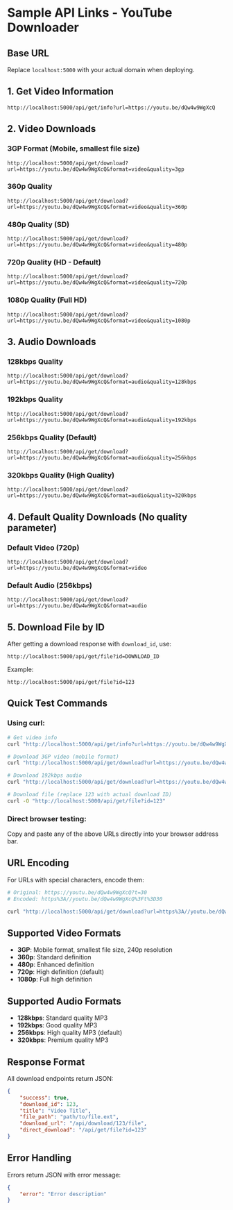 # Sample API Links - YouTube Downloader

## Base URL
Replace `localhost:5000` with your actual domain when deploying.

## 1. Get Video Information
```
http://localhost:5000/api/get/info?url=https://youtu.be/dQw4w9WgXcQ
```

## 2. Video Downloads

### 3GP Format (Mobile, smallest file size)
```
http://localhost:5000/api/get/download?url=https://youtu.be/dQw4w9WgXcQ&format=video&quality=3gp
```

### 360p Quality
```
http://localhost:5000/api/get/download?url=https://youtu.be/dQw4w9WgXcQ&format=video&quality=360p
```

### 480p Quality (SD)
```
http://localhost:5000/api/get/download?url=https://youtu.be/dQw4w9WgXcQ&format=video&quality=480p
```

### 720p Quality (HD - Default)
```
http://localhost:5000/api/get/download?url=https://youtu.be/dQw4w9WgXcQ&format=video&quality=720p
```

### 1080p Quality (Full HD)
```
http://localhost:5000/api/get/download?url=https://youtu.be/dQw4w9WgXcQ&format=video&quality=1080p
```

## 3. Audio Downloads

### 128kbps Quality
```
http://localhost:5000/api/get/download?url=https://youtu.be/dQw4w9WgXcQ&format=audio&quality=128kbps
```

### 192kbps Quality
```
http://localhost:5000/api/get/download?url=https://youtu.be/dQw4w9WgXcQ&format=audio&quality=192kbps
```

### 256kbps Quality (Default)
```
http://localhost:5000/api/get/download?url=https://youtu.be/dQw4w9WgXcQ&format=audio&quality=256kbps
```

### 320kbps Quality (High Quality)
```
http://localhost:5000/api/get/download?url=https://youtu.be/dQw4w9WgXcQ&format=audio&quality=320kbps
```

## 4. Default Quality Downloads (No quality parameter)

### Default Video (720p)
```
http://localhost:5000/api/get/download?url=https://youtu.be/dQw4w9WgXcQ&format=video
```

### Default Audio (256kbps)
```
http://localhost:5000/api/get/download?url=https://youtu.be/dQw4w9WgXcQ&format=audio
```

## 5. Download File by ID
After getting a download response with `download_id`, use:
```
http://localhost:5000/api/get/file?id=DOWNLOAD_ID
```

Example:
```
http://localhost:5000/api/get/file?id=123
```

## Quick Test Commands

### Using curl:
```bash
# Get video info
curl "http://localhost:5000/api/get/info?url=https://youtu.be/dQw4w9WgXcQ"

# Download 3GP video (mobile format)
curl "http://localhost:5000/api/get/download?url=https://youtu.be/dQw4w9WgXcQ&format=video&quality=3gp"

# Download 192kbps audio
curl "http://localhost:5000/api/get/download?url=https://youtu.be/dQw4w9WgXcQ&format=audio&quality=192kbps"

# Download file (replace 123 with actual download ID)
curl -O "http://localhost:5000/api/get/file?id=123"
```

### Direct browser testing:
Copy and paste any of the above URLs directly into your browser address bar.

## URL Encoding
For URLs with special characters, encode them:
```bash
# Original: https://youtu.be/dQw4w9WgXcQ?t=30
# Encoded: https%3A//youtu.be/dQw4w9WgXcQ%3Ft%3D30

curl "http://localhost:5000/api/get/download?url=https%3A//youtu.be/dQw4w9WgXcQ%3Ft%3D30&format=video&quality=3gp"
```

## Supported Video Formats
- **3GP**: Mobile format, smallest file size, 240p resolution
- **360p**: Standard definition
- **480p**: Enhanced definition  
- **720p**: High definition (default)
- **1080p**: Full high definition

## Supported Audio Formats
- **128kbps**: Standard quality MP3
- **192kbps**: Good quality MP3
- **256kbps**: High quality MP3 (default)
- **320kbps**: Premium quality MP3

## Response Format
All download endpoints return JSON:
```json
{
    "success": true,
    "download_id": 123,
    "title": "Video Title",
    "file_path": "path/to/file.ext",
    "download_url": "/api/download/123/file",
    "direct_download": "/api/get/file?id=123"
}
```

## Error Handling
Errors return JSON with error message:
```json
{
    "error": "Error description"
}
```